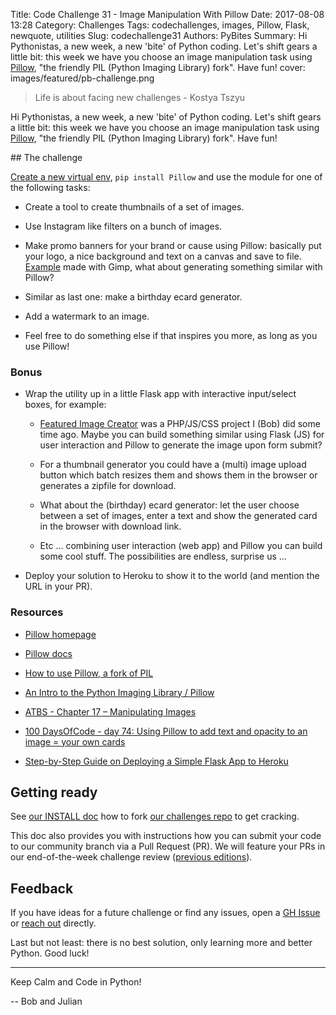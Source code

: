 Title: Code Challenge 31 - Image Manipulation With Pillow
Date: 2017-08-08 13:28
Category: Challenges
Tags: codechallenges, images, Pillow, Flask, newquote, utilities
Slug: codechallenge31
Authors: PyBites
Summary: Hi Pythonistas, a new week, a new 'bite' of Python coding. Let's shift gears a little bit: this week we have you choose an image manipulation task using [Pillow](https://python-pillow.org/), "the friendly PIL (Python Imaging Library) fork". Have fun!
cover: images/featured/pb-challenge.png

> Life is about facing new challenges - Kostya Tszyu

Hi Pythonistas, a new week, a new 'bite' of Python coding. Let's shift gears a little bit: this week we have you choose an image manipulation task using [Pillow](https://python-pillow.org/), "the friendly PIL (Python Imaging Library) fork". Have fun!

## The challenge

[Create a new virtual env](https://pybit.es/the-beauty-of-virtualenv.html), `pip install Pillow` and use the module for one of the following tasks:

* Create a tool to create thumbnails of a set of images.

* Use Instagram like filters on a bunch of images.

* Make promo banners for your brand or cause using Pillow: basically put your logo, a nice background and text on a canvas and save to file. [Example](https://twitter.com/pybites/status/853560501854515200) made with Gimp, what about generating something similar with Pillow?

* Similar as last one: make a birthday ecard generator.

* Add a watermark to an image.

* Feel free to do something else if that inspires you more, as long as you use Pillow!

### Bonus

* Wrap the utility up in a little Flask app with interactive input/select boxes, for example:

	* [Featured Image Creator](http://projects.bobbelderbos.com/featured_image/) was a PHP/JS/CSS project I (Bob) did some time ago. Maybe you can build something similar using Flask (JS) for user interaction and Pillow to generate the image upon form submit?

	* For a thumbnail generator you could have a (multi) image upload button which batch resizes them and shows them in the browser or generates a zipfile for download.

	* What about the (birthday) ecard generator: let the user choose between a set of images, enter a text and show the generated card in the browser with download link.

	* Etc ... combining user interaction (web app) and Pillow you can build some cool stuff. The possibilities are endless, surprise us ...

* Deploy your solution to Heroku to show it to the world (and mention the URL in your PR).

### Resources

* [Pillow homepage](https://python-pillow.org/)

* [Pillow docs](https://pillow.readthedocs.io/en/4.2.x/)

* [How to use Pillow, a fork of PIL](http://www.pythonforbeginners.com/gui/how-to-use-pillow)

* [An Intro to the Python Imaging Library / Pillow](https://www.blog.pythonlibrary.org/2016/10/07/an-intro-to-the-python-imaging-library-pillow/)

* [ATBS - Chapter 17 – Manipulating Images](https://automatetheboringstuff.com/chapter17/)

* [100 DaysOfCode - day 74: Using Pillow to add text and opacity to an image = your own cards](https://github.com/pybites/100DaysOfCode/tree/master/074)

* [Step-by-Step Guide on Deploying a Simple Flask App to Heroku](https://pybit.es/deploy-flask-heroku.html)

## Getting ready

See [our INSTALL doc](https://github.com/pybites/challenges/blob/master/INSTALL.md) how to fork [our challenges repo](https://github.com/pybites/challenges) to get cracking.

This doc also provides you with instructions how you can submit your code to our community branch via a Pull Request (PR). We will feature your PRs in our end-of-the-week challenge review ([previous editions](http://pybit.es/pages/challenges.html)).

## Feedback

If you have ideas for a future challenge or find any issues, open a [GH Issue](https://github.com/pybites/challenges/issues) or [reach out](http://pybit.es/pages/about.html) directly.

Last but not least: there is no best solution, only learning more and better Python. Good luck!

---

Keep Calm and Code in Python!

-- Bob and Julian
